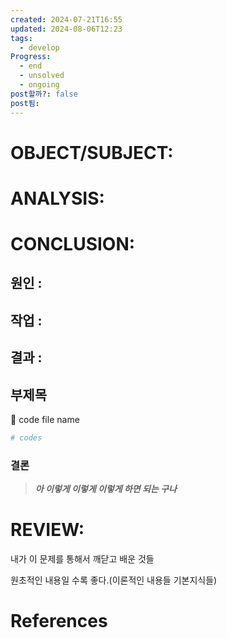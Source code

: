 ```yaml
---
created: 2024-07-21T16:55
updated: 2024-08-06T12:23
tags:
  - develop
Progress:
  - end
  - unsolved
  - ongoing
post할까?: false
post됨: 
---
```

# OBJECT/SUBJECT:

# ANALYSIS:

# CONCLUSION:

## 원인 :

## 작업 :

## 결과 :

## 부제목

<aside> 🔽 code file name

</aside>

```bash
# codes
```

### 결론

> _**아 이렇게 이렇게 이렇게 하면 되는 구나**_

# REVIEW:

내가 이 문제를 통해서 깨닫고 배운 것들

원초적인 내용일 수록 좋다.(이론적인 내용들 기본지식들)

# References
